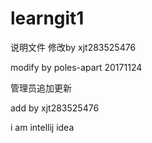 # learngit1


说明文件
修改by xjt283525476

modify by poles-apart 20171124

管理员追加更新

add by xjt283525476


i am intellij idea